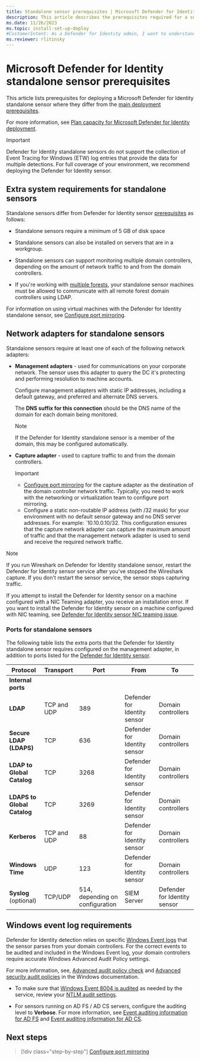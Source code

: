 ```yaml
---
title: Standalone sensor prerequisites | Microsoft Defender for Identity
description: This article describes the prerequisites required for a successful Microsoft Defender for Identity deployment using a standalone sensor.
ms.date: 11/26/2023
ms.topic: install-set-up-deploy
#CustomerIntent: As a Defender for Identity admin, I want to understand extra prerequisites for deploying a Defender for Identity standalone sensor so that I can be prepared for a successful deployment.
ms.reviewer: rlitinsky
---
```


# Microsoft Defender for Identity standalone sensor prerequisites

This article lists prerequisites for deploying a Microsoft Defender for Identity standalone sensor where they differ from the [main deployment prerequisites](../prerequisites.md). 

For more information, see [Plan capacity for Microsoft Defender for Identity deployment](../capacity-planning.md).

> [!IMPORTANT]
> Defender for Identity standalone sensors do not support the collection of Event Tracing for Windows (ETW) log entries that provide the data for multiple detections. For full coverage of your environment, we recommend deploying the Defender for Identity sensor.

## Extra system requirements for standalone sensors

Standalone sensors differ from Defender for Identity sensor [prerequisites](../prerequisites.md) as follows:

- Standalone sensors require a minimum of 5 GB of disk space

- Standalone sensors can also be installed on servers that are in a workgroup.

- Standalone sensors can support monitoring multiple domain controllers, depending on the amount of network traffic to and from the domain controllers.

- If you're working with [multiple forests](multi-forest.md), your standalone sensor machines must be allowed to communicate with all remote forest domain controllers using LDAP.

For information on using virtual machines with the Defender for Identity standalone sensor, see [Configure port mirroring](configure-port-mirroring.md).

## Network adapters for standalone sensors

Standalone sensors require at least one of each of the following network adapters:

- **Management adapters** - used for communications on your corporate network. The sensor uses this adapter to query the DC it's protecting and performing resolution to machine accounts.

    Configure management adapters with static IP addresses, including a default gateway, and preferred and alternate DNS servers.

    The **DNS suffix for this connection** should be the DNS name of the domain for each domain being monitored. 

    > [!NOTE]
    > If the Defender for Identity standalone sensor is a member of the domain, this may be configured automatically.

- **Capture adapter** - used to capture traffic to and from the domain controllers.

    > [!IMPORTANT]
    >
    > - [Configure port mirroring](configure-port-mirroring.md) for the capture adapter as the destination of the domain controller network traffic. Typically, you need to work with the networking or virtualization team to configure port mirroring.
    > - Configure a static non-routable IP address (with /32 mask) for your environment with no default sensor gateway and no DNS server addresses. For example: `10.10.0.10/32. This configuration ensures that the capture network adapter can capture the maximum amount of traffic and that the management network adapter is used to send and receive the required network traffic.

>[!NOTE]
>If you run Wireshark on Defender for Identity standalone sensor, restart the Defender for Identity sensor service after you've stopped the Wireshark capture. If you don't restart the sensor service, the sensor stops capturing traffic.

If you attempt to install the Defender for Identity sensor on a machine configured with a NIC Teaming adapter, you receive an installation error. If you want to install the Defender for Identity sensor on a machine configured with NIC teaming, see [Defender for Identity sensor NIC teaming issue](../troubleshooting-known-issues.md#defender-for-identity-sensor-nic-teaming-issue).

### Ports for standalone sensors

The following table lists the extra ports that the Defender for Identity standalone sensor requires configured on the management adapter, in addition to ports listed for the [Defender for Identity sensor](../prerequisites.md#required-ports).

|Protocol|Transport|Port|From|To|
|------------|-------------|--------|-----------|---|
|**Internal ports**||||
|**LDAP**|TCP and UDP|389|Defender for Identity sensor|Domain controllers|
|**Secure LDAP (LDAPS)**|TCP|636|Defender for Identity sensor|Domain controllers|
|**LDAP to Global Catalog**|TCP|3268|Defender for Identity sensor|Domain controllers|
|**LDAPS to Global Catalog**|TCP|3269|Defender for Identity sensor|Domain controllers|
|**Kerberos**|TCP and UDP|88|Defender for Identity sensor|Domain controllers|
|**Windows Time**|UDP|123|Defender for Identity sensor|Domain controllers|
|**Syslog** (optional)|TCP/UDP|514, depending on configuration|SIEM Server|Defender for Identity sensor|


## Windows event log requirements

Defender for Identity detection relies on specific [Windows Event logs](event-collection-overview.md) that the sensor parses from your domain controllers. For the correct events to be audited and included in the Windows Event log, your domain controllers require accurate Windows Advanced Audit Policy settings.

For more information, see, [Advanced audit policy check](../configure-windows-event-collection.md) and [Advanced security audit policies](/windows/security/threat-protection/auditing/advanced-security-auditing) in the Windows documentation.

- To make sure that [Windows Event 8004 is audited](../configure-windows-event-collection.md#configure-ntlm-auditing) as needed by the service, review your [NTLM audit settings](/archive/blogs/askds/ntlm-blocking-and-you-application-analysis-and-auditing-methodologies-in-windows-7).

- For sensors running on AD FS / AD CS servers, configure the auditing level to **Verbose**. For more information, see [Event auditing information for AD FS](/windows-server/identity/ad-fs/troubleshooting/ad-fs-tshoot-logging#event-auditing-information-for-ad-fs-on-windows-server-2016) and [Event auditing information for AD CS](/windows-server/identity/ad-fs/troubleshooting/ad-fs-tshoot-logging).

## Next steps

> [!div class="step-by-step"]
> [Configure port mirroring](configure-port-mirroring.md)


